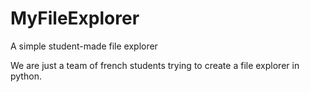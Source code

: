 # MyFileExplorer
A simple student-made file explorer

We are just a team of french students trying to create a file explorer in python.
